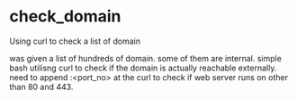 # check_domain
Using curl to check a list of domain

was given a list of hundreds of domain. some of them are internal. simple bash utilisng curl to check if the domain is actually reachable externally. 
need to append :<port_no> at the curl to check if web server runs on other than 80 and 443.
